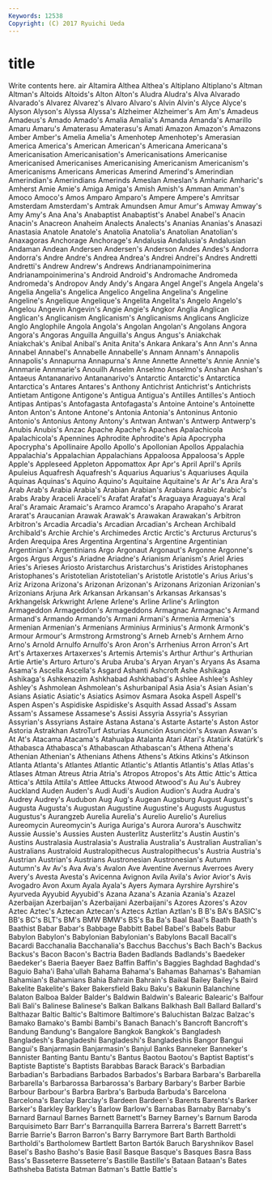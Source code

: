 ```yaml
---
Keywords: 12538 
Copyright: (C) 2017 Ryuichi Ueda
---
```


# title

Write contents here.
air Altamira Althea Althea's Altiplano Altiplano's
Altman Altman's Altoids Altoids's Alton Alton's Aludra Aludra's Alva Alvarado
Alvarado's Alvarez Alvarez's Alvaro Alvaro's Alvin Alvin's Alyce Alyce's Alyson
Alyson's Alyssa Alyssa's Alzheimer Alzheimer's Am Am's Amadeus Amadeus's Amado
Amado's Amalia Amalia's Amanda Amanda's Amarillo Amaru Amaru's Amaterasu Amaterasu's
Amati Amazon Amazon's Amazons Amber Amber's Amelia Amelia's Amenhotep Amenhotep's
Amerasian America America's American American's Americana Americana's Americanisation Americanisation's Americanisations
Americanise Americanised Americanises Americanising Americanism Americanism's Americanisms Americans Americas Amerind
Amerind's Amerindian Amerindian's Amerindians Amerinds Ameslan Ameslan's Amharic Amharic's Amherst
Amie Amie's Amiga Amiga's Amish Amish's Amman Amman's Amoco Amoco's
Amos Amparo Amparo's Ampere Ampere's Amritsar Amsterdam Amsterdam's Amtrak Amundsen
Amur Amur's Amway Amway's Amy Amy's Ana Ana's Anabaptist Anabaptist's
Anabel Anabel's Anacin Anacin's Anacreon Anaheim Analects Analects's Ananias Ananias's
Anasazi Anastasia Anatole Anatole's Anatolia Anatolia's Anatolian Anatolian's Anaxagoras Anchorage
Anchorage's Andalusia Andalusia's Andalusian Andaman Andean Andersen Andersen's Anderson Andes
Andes's Andorra Andorra's Andre Andre's Andrea Andrea's Andrei Andrei's Andres
Andretti Andretti's Andrew Andrew's Andrews Andrianampoinimerina Andrianampoinimerina's Android Android's Andromache
Andromeda Andromeda's Andropov Andy Andy's Angara Angel Angel's Angela Angela's
Angelia Angelia's Angelica Angelico Angelina Angelina's Angeline Angeline's Angelique Angelique's
Angelita Angelita's Angelo Angelo's Angelou Angevin Angevin's Angie Angie's Angkor
Anglia Anglican Anglican's Anglicanism Anglicanism's Anglicanisms Anglicans Anglicize Anglo Anglophile
Angola Angola's Angolan Angolan's Angolans Angora Angora's Angoras Anguilla Anguilla's
Angus Angus's Aniakchak Aniakchak's Anibal Anibal's Anita Anita's Ankara Ankara's
Ann Ann's Anna Annabel Annabel's Annabelle Annabelle's Annam Annam's Annapolis
Annapolis's Annapurna Annapurna's Anne Annette Annette's Annie Annie's Annmarie Annmarie's
Anouilh Anselm Anselmo Anselmo's Anshan Anshan's Antaeus Antananarivo Antananarivo's Antarctic
Antarctic's Antarctica Antarctica's Antares Antares's Anthony Antichrist Antichrist's Antichrists Antietam
Antigone Antigone's Antigua Antigua's Antilles Antilles's Antioch Antipas Antipas's Antofagasta
Antofagasta's Antoine Antoine's Antoinette Anton Anton's Antone Antone's Antonia Antonia's
Antoninus Antonio Antonio's Antonius Antony Antony's Antwan Antwan's Antwerp Antwerp's
Anubis Anubis's Anzac Apache Apache's Apaches Apalachicola Apalachicola's Apennines Aphrodite
Aphrodite's Apia Apocrypha Apocrypha's Apollinaire Apollo Apollo's Apollonian Apollos Appalachia
Appalachia's Appalachian Appalachians Appaloosa Appaloosa's Apple Apple's Appleseed Appleton Appomattox
Apr Apr's April April's Aprils Apuleius Aquafresh Aquafresh's Aquarius Aquarius's
Aquariuses Aquila Aquinas Aquinas's Aquino Aquino's Aquitaine Aquitaine's Ar Ar's
Ara Ara's Arab Arab's Arabia Arabia's Arabian Arabian's Arabians Arabic
Arabic's Arabs Araby Araceli Araceli's Arafat Arafat's Araguaya Araguaya's Aral
Aral's Aramaic Aramaic's Aramco Aramco's Arapaho Arapaho's Ararat Ararat's Araucanian
Arawak Arawak's Arawakan Arawakan's Arbitron Arbitron's Arcadia Arcadia's Arcadian Arcadian's
Archean Archibald Archibald's Archie Archie's Archimedes Arctic Arctic's Arcturus Arcturus's
Arden Arequipa Ares Argentina Argentina's Argentine Argentinian Argentinian's Argentinians Argo
Argonaut Argonaut's Argonne Argonne's Argos Argus Argus's Ariadne Ariadne's Arianism
Arianism's Ariel Aries Aries's Arieses Ariosto Aristarchus Aristarchus's Aristides Aristophanes
Aristophanes's Aristotelian Aristotelian's Aristotle Aristotle's Arius Arius's Ariz Arizona Arizona's
Arizonan Arizonan's Arizonans Arizonian Arizonian's Arizonians Arjuna Ark Arkansan Arkansan's
Arkansas Arkansas's Arkhangelsk Arkwright Arlene Arlene's Arline Arline's Arlington Armageddon
Armageddon's Armageddons Armagnac Armagnac's Armand Armand's Armando Armando's Armani Armani's
Armenia Armenia's Armenian Armenian's Armenians Arminius Arminius's Armonk Armonk's Armour
Armour's Armstrong Armstrong's Arneb Arneb's Arnhem Arno Arno's Arnold Arnulfo
Arnulfo's Aron Aron's Arrhenius Arron Arron's Art Art's Artaxerxes Artaxerxes's
Artemis Artemis's Arthur Arthur's Arthurian Artie Artie's Arturo Arturo's Aruba
Aruba's Aryan Aryan's Aryans As Asama Asama's Ascella Ascella's Asgard
Ashanti Ashcroft Ashe Ashikaga Ashikaga's Ashkenazim Ashkhabad Ashkhabad's Ashlee Ashlee's
Ashley Ashley's Ashmolean Ashmolean's Ashurbanipal Asia Asia's Asian Asian's Asians
Asiatic Asiatic's Asiatics Asimov Asmara Asoka Aspell Aspell's Aspen Aspen's
Aspidiske Aspidiske's Asquith Assad Assad's Assam Assam's Assamese Assamese's Assisi
Assyria Assyria's Assyrian Assyrian's Assyrians Astaire Astana Astana's Astarte Astarte's
Aston Astor Astoria Astrakhan AstroTurf Asturias Asunción Asunción's Aswan Aswan's
At At's Atacama Atacama's Atahualpa Atalanta Atari Atari's Atatürk Atatürk's
Athabasca Athabasca's Athabascan Athabascan's Athena Athena's Athenian Athenian's Athenians Athens
Athens's Atkins Atkins's Atkinson Atlanta Atlanta's Atlantes Atlantic Atlantic's Atlantis
Atlantis's Atlas Atlas's Atlases Atman Atreus Atria Atria's Atropos Atropos's
Ats Attic Attic's Attica Attica's Attila Attila's Attlee Attucks Atwood
Atwood's Au Au's Aubrey Auckland Auden Auden's Audi Audi's Audion
Audion's Audra Audra's Audrey Audrey's Audubon Aug Aug's Augean Augsburg
August August's Augusta Augusta's Augustan Augustine Augustine's Augusts Augustus Augustus's
Aurangzeb Aurelia Aurelia's Aurelio Aurelio's Aurelius Aureomycin Aureomycin's Auriga Auriga's
Aurora Aurora's Auschwitz Aussie Aussie's Aussies Austen Austerlitz Austerlitz's Austin
Austin's Austins Australasia Australasia's Australia Australia's Australian Australian's Australians Australoid
Australopithecus Australopithecus's Austria Austria's Austrian Austrian's Austrians Austronesian Austronesian's Autumn
Autumn's Av Av's Ava Ava's Avalon Ave Aventine Avernus Averroes
Avery Avery's Avesta Avesta's Avicenna Avignon Avila Avila's Avior Avior's
Avis Avogadro Avon Axum Ayala Ayala's Ayers Aymara Ayrshire Ayrshire's
Ayurveda Ayyubid Ayyubid's Azana Azana's Azania Azania's Azazel Azerbaijan Azerbaijan's
Azerbaijani Azerbaijani's Azores Azores's Azov Aztec Aztec's Aztecan Aztecan's Aztecs
Aztlan Aztlan's B B's BA's BASIC's BB's BC's BLT's BM's
BMW BMW's BS's Ba Ba's Baal Baal's Baath Baath's Baathist
Babar Babar's Babbage Babbitt Babel Babel's Babels Babur Babylon Babylon's
Babylonian Babylonian's Babylons Bacall Bacall's Bacardi Bacchanalia Bacchanalia's Bacchus Bacchus's
Bach Bach's Backus Backus's Bacon Bacon's Bactria Baden Badlands Badlands's
Baedeker Baedeker's Baeria Baeyer Baez Baffin Baffin's Baggies Baghdad Baghdad's
Baguio Baha'i Baha'ullah Bahama Bahama's Bahamas Bahamas's Bahamian Bahamian's Bahamians
Bahia Bahrain Bahrain's Baikal Bailey Bailey's Baird Bakelite Bakelite's Baker
Bakersfield Baku Baku's Bakunin Balanchine Balaton Balboa Balder Balder's Baldwin
Baldwin's Balearic Balearic's Balfour Bali Bali's Balinese Balinese's Balkan Balkans
Balkhash Ball Ballard Ballard's Balthazar Baltic Baltic's Baltimore Baltimore's Baluchistan
Balzac Balzac's Bamako Bamako's Bambi Bambi's Banach Banach's Bancroft Bancroft's
Bandung Bandung's Bangalore Bangkok Bangkok's Bangladesh Bangladesh's Bangladeshi Bangladeshi's Bangladeshis
Bangor Bangui Bangui's Banjarmasin Banjarmasin's Banjul Banks Banneker Banneker's Bannister
Banting Bantu Bantu's Bantus Baotou Baotou's Baptist Baptist's Baptiste Baptiste's
Baptists Barabbas Barack Barack's Barbadian Barbadian's Barbadians Barbados Barbados's Barbara
Barbara's Barbarella Barbarella's Barbarossa Barbarossa's Barbary Barbary's Barber Barbie Barbour
Barbour's Barbra Barbra's Barbuda Barbuda's Barcelona Barcelona's Barclay Barclay's Bardeen
Bardeen's Barents Barents's Barker Barker's Barkley Barkley's Barlow Barlow's Barnabas
Barnaby Barnaby's Barnard Barnaul Barnes Barnett Barnett's Barney Barney's Barnum
Baroda Barquisimeto Barr Barr's Barranquilla Barrera Barrera's Barrett Barrett's Barrie
Barrie's Barron Barron's Barry Barrymore Bart Barth Bartholdi Bartholdi's Bartholomew
Bartlett Barton Bartók Baruch Baryshnikov Basel Basel's Basho Basho's Basie
Basil Basque Basque's Basques Basra Bass Bass's Basseterre Basseterre's Bastille
Bastille's Bataan Bataan's Bates Bathsheba Batista Batman Batman's Battle Battle's
